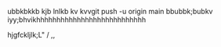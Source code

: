 ubbkbkkb kjb lnlkb kv kvvgit push -u origin main 
bbubbk;bubkv iyy;bhvikhhhhhhhhhhhhhhhhhhhhhhhhhhh

hjgfckljlk;L"
/ ,, 